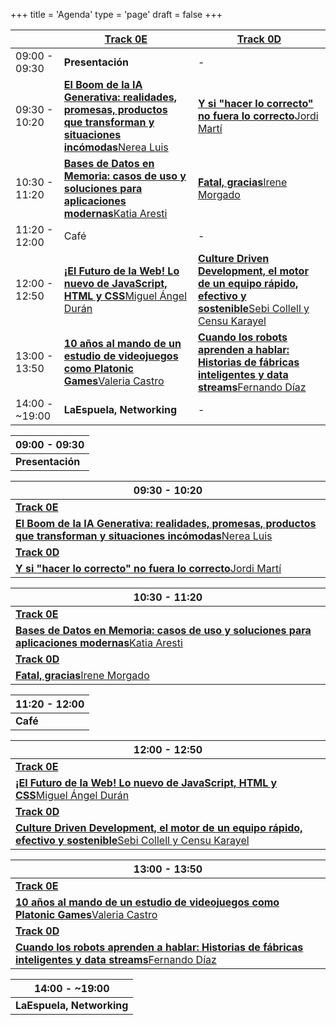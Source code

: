+++
title = 'Agenda'
type = 'page'
draft = false
+++

<div class="hidden-small table">

|               | [Track 0E](https://www.euskaldunabilbao.com/espacios/sala-0e/)                                                                                                                                         | [Track 0D](https://www.euskaldunabilbao.com/espacios/sala-0d/)                                                                                                                                        |
| ------------- | ----------------------------------------------------------------------------------------------------------------------------------------------- | ---------------------------------------------------------------------------------------------------------------------------------------------- |
| 09:00 - 09:30 | **Presentación**                                                                                                                                | -                                                                                                                                              |
| 09:30 - 10:20 | [**El Boom de la IA Generativa: realidades, promesas, productos que transforman y situaciones incómodas**Nerea Luis](/speakers/nerea-luis#talk) | [**Y si "hacer lo correcto" no fuera lo correcto**Jordi Martí](/speakers/jordi-marti#talk)                                                     |
| 10:30 - 11:20 | [**Bases de Datos en Memoria: casos de uso y soluciones para aplicaciones modernas**Katia Aresti](/speakers/katia-aresti#talk)                  | [**Fatal, gracias**Irene Morgado](/speakers/irene-morgado#talk)                                                                                |
| 11:20 - 12:00 | Café                                                                                                                                            | -                                                                                                                                              |
| 12:00 - 12:50 | [**¡El Futuro de la Web! Lo nuevo de JavaScript, HTML y CSS**Miguel Ángel Durán](/speakers/miguel-angel-duran#talk)                             | [**Culture Driven Development, el motor de un equipo rápido, efectivo y sostenible**Sebi Collell y Censu Karayel](/speakers/sebi-collell#talk) |
| 13:00 - 13:50 | [**10 años al mando de un estudio de videojuegos como Platonic Games**Valeria Castro](/speakers/valeria-castro#talk)                            | [**Cuando los robots aprenden a hablar: Historias de fábricas inteligentes y data streams**Fernando Díaz](/speakers/fernando-diaz#talk)        |
| 14:00 - ~19:00 | **LaEspuela, Networking**                                                                                                                       | -                                                                                                                                              |

</div>

<div class="hidden-big table">

| 09:00 - 09:30    |
| ---------------- |
| **Presentación** |

| 09:30 - 10:20                                                                                                                                   |
| ----------------------------------------------------------------------------------------------------------------------------------------------- |
| **[Track 0E](https://www.euskaldunabilbao.com/espacios/sala-0e/)**                                                                                                                                      |
| [**El Boom de la IA Generativa: realidades, promesas, productos que transforman y situaciones incómodas**Nerea Luis](/speakers/nerea-luis#talk) |
| **[Track 0D](https://www.euskaldunabilbao.com/espacios/sala-0d/)**                                                                                                                                      |
| [**Y si "hacer lo correcto" no fuera lo correcto**Jordi Martí](/speakers/jordi-marti#talk)                                                      |

| 10:30 - 11:20                                                                                                                  |
| ------------------------------------------------------------------------------------------------------------------------------ |
| **[Track 0E](https://www.euskaldunabilbao.com/espacios/sala-0e/)**                                                                                                                     |
| [**Bases de Datos en Memoria: casos de uso y soluciones para aplicaciones modernas**Katia Aresti](/speakers/katia-aresti#talk) |
| **[Track 0D](https://www.euskaldunabilbao.com/espacios/sala-0d/)**                                                                                                                     |
| [**Fatal, gracias**Irene Morgado](/speakers/irene-morgado#talk)                                                                |

| 11:20 - 12:00 |
| ------------- |
| **Café**      |

| 12:00 - 12:50                                                                                                                                  |
| ---------------------------------------------------------------------------------------------------------------------------------------------- |
| **[Track 0E](https://www.euskaldunabilbao.com/espacios/sala-0e/)**                                                                                                                                     |
| [**¡El Futuro de la Web! Lo nuevo de JavaScript, HTML y CSS**Miguel Ángel Durán](/speakers/miguel-angel-duran#talk)                            |
| **[Track 0D](https://www.euskaldunabilbao.com/espacios/sala-0d/)**                                                                                                                                     |
| [**Culture Driven Development, el motor de un equipo rápido, efectivo y sostenible**Sebi Collell y Censu Karayel](/speakers/sebi-collell#talk) |

| 13:00 - 13:50                                                                                                                           |
| --------------------------------------------------------------------------------------------------------------------------------------- |
| **[Track 0E](https://www.euskaldunabilbao.com/espacios/sala-0e/)**                                                                                                                              |
| [**10 años al mando de un estudio de videojuegos como Platonic Games**Valeria Castro](/speakers/valeria-castro#talk)                    |
| **[Track 0D](https://www.euskaldunabilbao.com/espacios/sala-0d/)**                                                                                                                              |
| [**Cuando los robots aprenden a hablar: Historias de fábricas inteligentes y data streams**Fernando Díaz](/speakers/fernando-diaz#talk) |

| 14:00 - ~19:00             |
| ------------------------- |
| **LaEspuela, Networking** |

</div>
